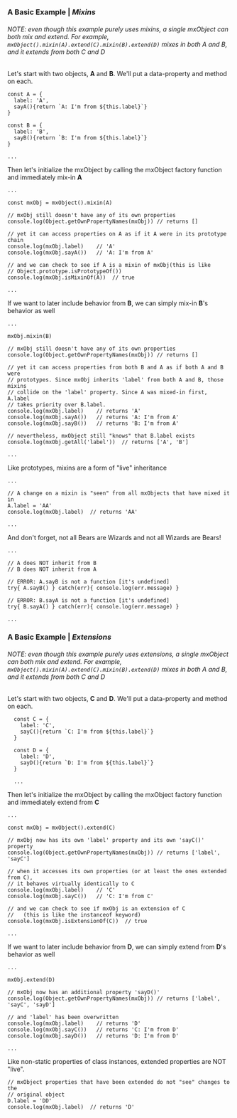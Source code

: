 ### A Basic Example | *Mixins*

###### *NOTE: even though this example purely uses mixins, a single mxObject can both mix and extend. For example, `mxObject().mixin(A).extend(C).mixin(B).extend(D)` mixes in both A and B, and it extends from both C and D*

Let's start with two objects, **A** and **B**. We'll put a data-property and method on each.

    const A = {
      label: 'A',
      sayA(){return `A: I'm from ${this.label}`}
    }

    const B = {
      label: 'B',
      sayB(){return `B: I'm from ${this.label}`}
    }

    ...

Then let's initialize the mxObject by calling the mxObject factory function and immediately mix-in **A**

	...

	const mxObj = mxObject().mixin(A)

	// mxObj still doesn't have any of its own properties
	console.log(Object.getOwnPropertyNames(mxObj)) // returns []

	// yet it can access properties on A as if it A were in its prototype chain
	console.log(mxObj.label)    // 'A'
	console.log(mxObj.sayA())   // 'A: I'm from A'

	// and we can check to see if A is a mixin of mxObj(this is like
	// Object.prototype.isPrototypeOf())
	console.log(mxObj.isMixinOf(A))  // true

	...

If we want to later include behavior from **B**, we can simply mix-in **B**'s behavior as well

	...

	mxObj.mixin(B)

	// mxObj still doesn't have any of its own properties
	console.log(Object.getOwnPropertyNames(mxObj)) // returns []

	// yet it can access properties from both B and A as if both A and B were
	// prototypes. Since mxObj inherits 'label' from both A and B, those mixins
	// collide on the 'label' property. Since A was mixed-in first, A.label
	// takes priority over B.label.
	console.log(mxObj.label)    // returns 'A'
	console.log(mxObj.sayA())   // returns 'A: I'm from A'
	console.log(mxObj.sayB())   // returns 'B: I'm from A'

	// nevertheless, mxObject still "knows" that B.label exists
	console.log(mxObj.getAll('label'))  // returns ['A', 'B']

	...

Like prototypes, mixins are a form of "live" inheritance

	...

	// A change on a mixin is "seen" from all mxObjects that have mixed it in
	A.label = 'AA'
	console.log(mxObj.label)  // returns 'AA'

	...

And don't forget, not all Bears are Wizards and not all Wizards are Bears!

	...

	// A does NOT inherit from B
	// B does NOT inherit from A

	// ERROR: A.sayB is not a function [it's undefined]
	try{ A.sayB() } catch(err){ console.log(err.message) }

	// ERROR: B.sayA is not a function [it's undefined]
	try{ B.sayA() } catch(err){ console.log(err.message) }

	...

  ### A Basic Example | *Extensions*

  ###### *NOTE: even though this example purely uses extensions, a single mxObject can both mix and extend. For example, `mxObject().mixin(A).extend(C).mixin(B).extend(D)` mixes in both A and B, and it extends from both C and D*

  Let's start with two objects, **C** and **D**. We'll put a data-property and method on each.

      const C = {
        label: 'C',
        sayC(){return `C: I'm from ${this.label}`}
      }

      const D = {
        label: 'D',
        sayD(){return `D: I'm from ${this.label}`}
      }

      ...

  Then let's initialize the mxObject by calling the mxObject factory function and immediately extend from **C**

  	...

  	const mxObj = mxObject().extend(C)

  	// mxObj now has its own 'label' property and its own 'sayC()' property
  	console.log(Object.getOwnPropertyNames(mxObj)) // returns ['label', 'sayC']

  	// when it accesses its own properties (or at least the ones extended from C),
  	// it behaves virtually identically to C
  	console.log(mxObj.label)    // 'C'
  	console.log(mxObj.sayC())   // 'C: I'm from C'

  	// and we can check to see if mxObj is an extension of C
  	//   (this is like the instanceof keyword)
  	console.log(mxObj.isExtensionOf(C))  // true

  	...

  If we want to later include behavior from **D**, we can simply extend from **D**'s behavior as well

  	...

  	mxObj.extend(D)

  	// mxObj now has an additional property 'sayD()'
  	console.log(Object.getOwnPropertyNames(mxObj)) // returns ['label', 'sayC', 'sayD']

  	// and 'label' has been overwritten
  	console.log(mxObj.label)    // returns 'D'
  	console.log(mxObj.sayC())   // returns 'C: I'm from D'
  	console.log(mxObj.sayD())   // returns 'D: I'm from D'

  	...

  Like non-static properties of class instances, extended properties are NOT "live".

  	// mxObject properties that have been extended do not "see" changes to the
  	// original object
  	D.label = 'DD'
  	console.log(mxObj.label)  // returns 'D'
